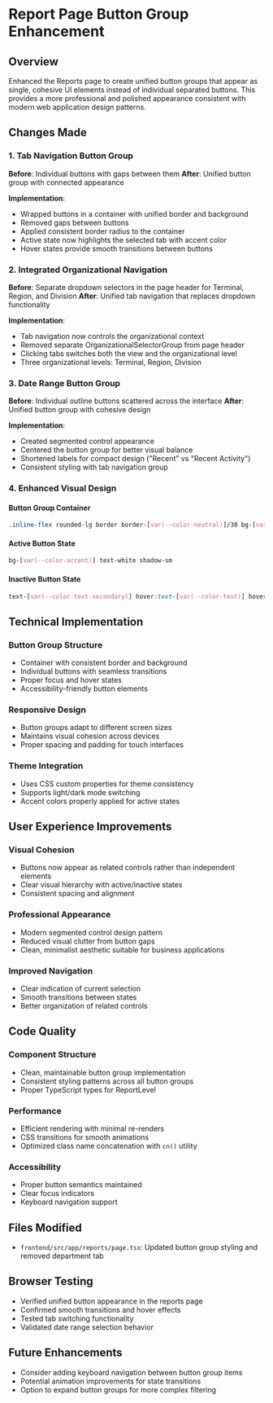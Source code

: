 # Report Page Button Group Enhancement

## Overview
Enhanced the Reports page to create unified button groups that appear as single, cohesive UI elements instead of individual separated buttons. This provides a more professional and polished appearance consistent with modern web application design patterns.

## Changes Made

### 1. Tab Navigation Button Group
**Before**: Individual buttons with gaps between them
**After**: Unified button group with connected appearance

**Implementation**:
- Wrapped buttons in a container with unified border and background
- Removed gaps between buttons  
- Applied consistent border radius to the container
- Active state now highlights the selected tab with accent color
- Hover states provide smooth transitions between buttons

### 2. Integrated Organizational Navigation
**Before**: Separate dropdown selectors in the page header for Terminal, Region, and Division
**After**: Unified tab navigation that replaces dropdown functionality

**Implementation**:
- Tab navigation now controls the organizational context
- Removed separate OrganizationalSelectorGroup from page header
- Clicking tabs switches both the view and the organizational level
- Three organizational levels: Terminal, Region, Division

### 3. Date Range Button Group
**Before**: Individual outline buttons scattered across the interface
**After**: Unified button group with cohesive design

**Implementation**:
- Created segmented control appearance
- Centered the button group for better visual balance
- Shortened labels for compact design ("Recent" vs "Recent Activity")
- Consistent styling with tab navigation group

### 4. Enhanced Visual Design

#### Button Group Container
```css
.inline-flex rounded-lg border border-[var(--color-neutral)]/30 bg-[var(--color-surface)] p-1
```

#### Active Button State
```css
bg-[var(--color-accent)] text-white shadow-sm
```

#### Inactive Button State
```css
text-[var(--color-text-secondary)] hover:text-[var(--color-text)] hover:bg-[var(--color-background)]
```

## Technical Implementation

### Button Group Structure
- Container with consistent border and background
- Individual buttons with seamless transitions
- Proper focus and hover states
- Accessibility-friendly button elements

### Responsive Design
- Button groups adapt to different screen sizes
- Maintains visual cohesion across devices
- Proper spacing and padding for touch interfaces

### Theme Integration
- Uses CSS custom properties for theme consistency
- Supports light/dark mode switching
- Accent colors properly applied for active states

## User Experience Improvements

### Visual Cohesion
- Buttons now appear as related controls rather than independent elements
- Clear visual hierarchy with active/inactive states
- Consistent spacing and alignment

### Professional Appearance
- Modern segmented control design pattern
- Reduced visual clutter from button gaps
- Clean, minimalist aesthetic suitable for business applications

### Improved Navigation
- Clear indication of current selection
- Smooth transitions between states
- Better organization of related controls

## Code Quality

### Component Structure
- Clean, maintainable button group implementation
- Consistent styling patterns across all button groups
- Proper TypeScript types for ReportLevel

### Performance
- Efficient rendering with minimal re-renders
- CSS transitions for smooth animations
- Optimized class name concatenation with `cn()` utility

### Accessibility
- Proper button semantics maintained
- Clear focus indicators
- Keyboard navigation support

## Files Modified
- `frontend/src/app/reports/page.tsx`: Updated button group styling and removed department tab

## Browser Testing
- Verified unified button appearance in the reports page
- Confirmed smooth transitions and hover effects
- Tested tab switching functionality
- Validated date range selection behavior

## Future Enhancements
- Consider adding keyboard navigation between button group items
- Potential animation improvements for state transitions
- Option to expand button groups for more complex filtering
